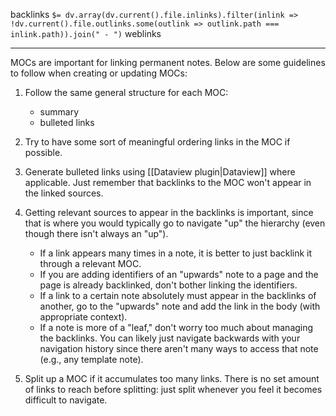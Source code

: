 backlinks `$= dv.array(dv.current().file.inlinks).filter(inlink => !dv.current().file.outlinks.some(outlink => outlink.path === inlink.path)).join(" - ")`
weblinks 
___
MOCs are important for linking permanent notes. Below are some guidelines to follow when creating or updating MOCs:

1. Follow the same general structure for each MOC:
	- summary
	- bulleted links

2. Try to have some sort of meaningful ordering links in the MOC if possible.

3. Generate bulleted links using [[Dataview plugin|Dataview]] where applicable. Just remember that backlinks to the MOC won't appear in the linked sources. 

4. Getting relevant sources to appear in the backlinks is important, since that is where you would typically go to navigate "up" the hierarchy (even though there isn't always an "up"). 
	- If a link appears many times in a note, it is better to just backlink it through a relevant MOC.
	- If you are adding identifiers of an "upwards" note to a page and the page is already backlinked, don't bother linking the identifiers.
	- If a link to a certain note absolutely must appear in the backlinks of another, go to the "upwards" note and add the link in the body (with appropriate context).
	- If a note is more of a "leaf," don't worry too much about managing the backlinks. You can likely just navigate backwards with your navigation history since there aren't many ways to access that note (e.g., any template note).

5. Split up a MOC if it accumulates too many links. There is no set amount of links to reach before splitting: just split whenever you feel it becomes difficult to navigate.